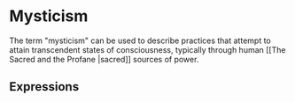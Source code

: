 # Mysticism
The term "mysticism" can be used to describe practices that attempt to attain transcendent states of consciousness, typically through human [[The Sacred and the Profane |sacred]] sources of power.

## Expressions

